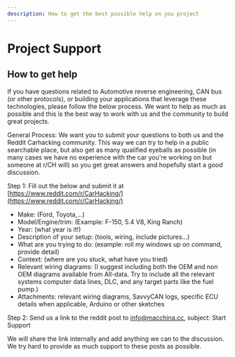 ```yaml
---
description: How to get the best possible help on you project
---
```


# Project Support

## How to get help

If you have questions related to Automotive reverse engineering, CAN bus (or other protocols), or building your applications that leverage these technologies, please follow the below process. We want to help as much as possible and this is the best way to work with us and the community to build great projects. &#x20;

General Process: We want you to submit your questions to both us and the Reddit Carhacking community. This way we can try to help in a public searchable place, but also get as many qualified eyeballs as possible (in many cases we have no experience with the car you're working on but someone at r/CH will) so you get great answers and hopefully start a good discussion.&#x20;

Step 1: Fill out the below and submit it at [https://www.reddit.com/r/CarHacking/](https://www.reddit.com/r/CarHacking/)

* Make: (Ford, Toyota,...)&#x20;
* Model/Engine/trim: (Example: F-150, 5.4 V8, King Ranch)&#x20;
* Year: (what year is it!)&#x20;
* Description of your setup: (tools, wiring, include pictures...)
* What are you trying to do: (example: roll my windows up on command, provide detail)
* Context: (where are you stuck, what have you tried)&#x20;
* Relevant wiring diagrams: (I suggest including both the OEM and non OEM diagrams available from All-data. Try to include all the relevant systems computer data lines, DLC, and any target parts like the fuel pump.)&#x20;
* Attachments: relevant wiring diagrams, SavvyCAN logs, specific ECU details when applicable, Arduino or other sketches&#x20;

Step 2: Send us a link to the reddit post to info@macchina.cc, subject: Start Support

We will share the link internally and add anything we can to the discussion. We try hard to provide as much support to these posts as possible.&#x20;



###
